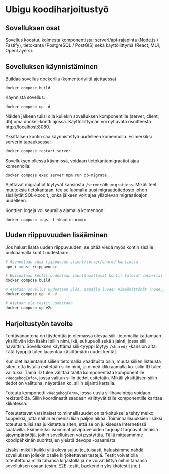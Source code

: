 # Ubigu koodiharjoitustyö

## Sovelluksen osat

Sovellus koostuu kolmesta komponentista: serveri/api-rajapinta (Node.js / Fastify), tietokanta (PostgreSQL / PostGIS) sekä käyttöliittymä (React, MUI, OpenLayers).

## Sovelluksen käynnistäminen

Buildaa sovellus dockerilla (komentoriviltä ajettaessa)

```
docker compose build
```

Käynnistä sovellus:

```
docker compose up -d
```

Näiden jälkeen tulisi olla kullekin sovelluksen komponentille (server, client, db) oma docker-kontti ajossa. Käyttöliittymän voi nyt avata osoitteesta [http://localhost:8080](http://localhost:8080).

Yksittäisen kontin saa käynnistettyä uudelleen komennolla. Esimerkiksi serverin tapauksessa:

```
docker compose restart server
```

Sovelluksen ollessa käynnissä, voidaan tietokantamigraatiot ajaa komennolla:

```
docker compose exec server npm run db-migrate
```

Ajettavat migraatiot löytyvät kansiosta `/server/db_migrations`. Mikäli teet muutoksia tietokantaan, tee se luomalla uusi migraatiotiedosto johon sisällytät SQL-koodit, jonka jälkeen voit ajaa ylläolevan migraatioajon uudelleen.

Konttien logeja voi seurailla ajamalla komennon:

```
docker compose logs -f <kontin nimi>
```

## Uuden riippuvuuden lisääminen

Jos haluat lisätä uuden riippuvuuden, se pitää viedä myös kontin sisälle buildaamalla kontit uudestaan:

```sh
# Asennetaan uusi riippuvuus client/server/shared-kansiossa
npm i <uusi riippuvuus>

# Buildataan kontit uudestaan (muuttumattomat kontit tulevat cachesta)
docker compose build

# Ajetaan sovellus uudestaan ylös, samalla luoden nimeämättömät (node_modules) voluumit uudestaan
docker compose up -d -V

# Ajetaan e2e testit uudestaan
docker compose up e2e
```

## Harjoitustyön tavoite

Tehtävänantona on täydentää jo olemassa olevaa siili-tietomallia kattamaan yksilöivän id:n lisäksi siilin nimi, ikä, sukupuoli sekä sijainti, jossa siili havaittiin.
Sovelluksen käyttämä siili-tyyppi löytyy `/shared/` -kansion alta. Tätä tyyppiä tulee laajentaa käsittämään uudet kentät.

Kun olet laajentanut siilien tietomallia vaadituilta osin, muuta siilien listausta siten, että listalla esitetään siilin nimi, ja nimeä klikkaamalla ko. siilin ID tulee valituksi. Tämä ID tulee välittää täältä komponentista komponentille `<HedgehogInfo>`, jossa valitun siilin tiedot esitetään. Mikäli yksittäisen siilin tiedot on valittuna, näytetään ko. siilin sijainti kartalla.

Toteuta komponetti `<HedgehogForm>`, jossa uusia siilihavaintoja voidaan rekisteröidä. Siilin koordinaatit saadaan välittyvät tälle komponentille karttaa klikatessa.

Toteutettavat varsinaiset toiminnallisuudet on tarkoituksella tehty melko suppeiksi, jotta näihin ei menisi liian paljon aikaa. Toiminnallisuuksien lisäksi toteutus tulisi saa julkistettua siten, että se on julkisessa Internetissä saatavilla. Esimerkiksi isoimmat pilvipalveluiden tarjoajat tarjoavat ilmaisia ajoympäristöjä, joihin sovelluksen voi pystyttää. Tällä mittaammme koodipähkinän suorittajien yleistä devops -osaamista.

Lisäksi mikäli kaikki yllä oleva sujuu joutuisasti, haluaisimme nähdä sovelluksen jollekin osalle kirjoitettavan testejä. Testit voivat olla toteutettuna millä tahansa kirjastolla ja ne voivat liittyä mihin tahansa sovelluksen osaan (esim. E2E-testit, backendin yksikkötestit jne.).
